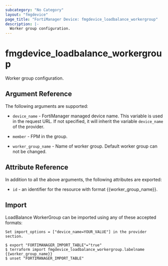 ```yaml
---
subcategory: "No Category"
layout: "fmgdevice"
page_title: "FortiManager Device: fmgdevice_loadbalance_workergroup"
description: |-
  Worker group configuration.
---
```


# fmgdevice_loadbalance_workergroup
Worker group configuration.

## Argument Reference


The following arguments are supported:

* `device_name` - FortiManager managed device name. This variable is used in the request URL. If not specified, it will inherit the variable `device_name` of the provider.

* `member` - FPM in the group.
* `worker_group_name` - Name of worker group.  Default worker group can not be changed.


## Attribute Reference

In addition to all the above arguments, the following attributes are exported:
* `id` - an identifier for the resource with format {{worker_group_name}}.

## Import

LoadBalance WorkerGroup can be imported using any of these accepted formats:
```
Set import_options = ["device_name=YOUR_VALUE"] in the provider section.

$ export "FORTIMANAGER_IMPORT_TABLE"="true"
$ terraform import fmgdevice_loadbalance_workergroup.labelname {{worker_group_name}}
$ unset "FORTIMANAGER_IMPORT_TABLE"
```

